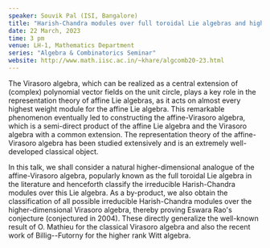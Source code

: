 ```yaml
---
speaker: Souvik Pal (ISI, Bangalore)
title: "Harish-Chandra modules over full toroidal Lie algebras and higher-dimensional Virasoro algebras"
date: 22 March, 2023
time: 3 pm
venue: LH-1, Mathematics Department
series: "Algebra & Combinatorics Seminar"
website: http://www.math.iisc.ac.in/~khare/algcomb20-23.html
---
```


The Virasoro algebra, which can be realized as a central extension of (complex) polynomial vector fields
on the unit circle, plays a key role in the representation theory of affine Lie algebras, as it acts on
almost every highest weight module for the affine Lie algebra. This remarkable phenomenon eventually led
to constructing the affine-Virasoro algebra, which is a semi-direct product of the affine Lie algebra and
the Virasoro algebra with a common extension. The representation theory of the affine-Virasoro algebra has
been studied extensively and is an extremely well-developed classical object.

In this talk, we shall consider a natural higher-dimensional analogue of the affine-Virasoro algebra,
popularly known as the full toroidal Lie algebra in the literature and henceforth classify the
irreducible Harish-Chandra modules over this Lie algebra. As a by-product, we also obtain the
classification of all possible irreducible Harish-Chandra modules over the higher-dimensional Virasoro
algebra, thereby proving Eswara Rao's conjecture (conjectured in 2004). These directly generalize the
well-known result of O. Mathieu for the classical Virasoro algebra and also the recent work of
Billig--Futorny for the higher rank Witt algebra.
